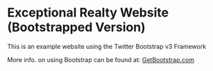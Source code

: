 # Exceptional Realty Website (Bootstrapped Version)  

This is an example website using the Twitter Bootstrap v3 Framework

More info. on using Bootstrap can be found at: [GetBootstrap.com](http://getbootstrap.com)
